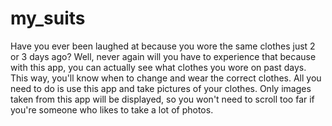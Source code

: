 # my_suits
Have you ever been laughed at because you wore the same clothes just 2 or 3 days ago? Well, never again will you have to experience that because with this app, you can actually see what clothes you wore on past days. This way, you'll know when to change and wear the correct clothes. All you need to do is use this app and take pictures of your clothes. Only images taken from this app will be displayed, so you won't need to scroll too far if you're someone who likes to take a lot of photos.
